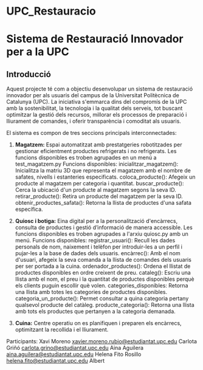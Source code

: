 # UPC_Restauracio
# Sistema de Restauració Innovador per a la UPC

## Introducció

Aquest projecte té com a objectiu desenvolupar un sistema de restauració innovador per als usuaris del campus de la Universitat Politècnica de Catalunya (UPC). La iniciativa s'emmarca dins del compromís de la UPC amb la sostenibilitat, la tecnologia i la qualitat dels serveis, tot buscant optimitzar la gestió dels recursos, millorar els processos de preparació i lliurament de comandes, i oferir transparència i comoditat als usuaris.

El sistema es compon de tres seccions principals interconnectades:

1. **Magatzem:** Espai automatitzat amb prestatgeries robotitzades per gestionar eficientment productes refrigerats i no refrigerats.
   Les funcions disponibles es troben agrupades en un menú a test_magatzem.py
   Funcions disponibles: 
       inicialitzar_magatzem(): Inicialitza la matriu 3D que representa el magatzem amb el nombre de safates, nivells i estanteries especificats.
       coloca_producte(): Afegeix un producte al magatzem per categoria i quantitat.
       buscar_producte(): Cerca la ubicació d'un producte al magatzem segons la seva ID.
       retirar_producte(): Retira un producte del magatzem per la seva ID.
       obtenir_productes_safata(): Retorna la llista de productes d'una safata específica.
        
2. **Quiosc i botiga:** Eina digital per a la personalització d'encàrrecs, consulta de productes i gestió d’informació de manera accessible. Les funcions disponibles es troben agrupades a l'arxiu quiosc.py amb un menú.
    Funcions disponibles:
       registrar_usuari(): Recull les dades personals de nom, naixement i telèfon per introduir-les a un perfil i pujar-les a la base de dades dels usuaris.
       encàrrec(): Amb el nom d'usuari, afegeix la seva comanda a la llista de comandes dels usuaris per ser portada a la cuina.
       ordenador_productes(): Ordena el llistat de productes disponibles en ordre creixent de preu.
       cataleg(): Escriu una llista amb el nom, el preu i la quantitat de productes disponibles perquè els clients puguin escollir què volen.
       categories_disponibles: Retorna una llista amb totes les categories de productes disponibles.
       categoria_un_producte(): Permet consultar a quina categoria pertany qualsevol producte del catàleg.
       producte_categoria(): Retorna una llista amb tots els productes que pertanyen a la categoria demanada.

3. **Cuina:** Centre operatiu on es planifiquen i preparen els encàrrecs, optimitzant la recollida i el lliurament.

Participants: 
Xavi Moreno xavier.moreno.rubio@estudiantat.upc.edu
Carlota Griñó carlota.grino@estudiantat.upc.edu
Aina Aguilera aina.aguilera@estudiantat.upc.edu
Helena Fito Rosillo helena.fito@estudiantat.upc.edu
Albert